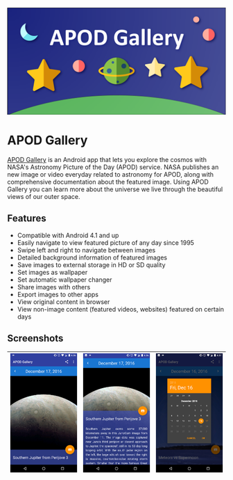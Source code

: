 [<img src="img/banner.png">](https://play.google.com/store/apps/details?id=ca.jeffrey.apodgallery&hl=en)

# APOD Gallery

[APOD Gallery](https://play.google.com/store/apps/details?id=ca.jeffrey.apodgallery&hl=en) is an Android app that lets you explore the cosmos with NASA's Astronomy Picture of the Day (APOD) service. NASA publishes an new image or video everyday related to astronomy for APOD, along with comprehensive documentation about the featured image. Using APOD Gallery you can learn more about the universe we live through the beautiful views of our outer space.

## Features
* Compatible with Android 4.1 and up
* Easily navigate to view featured picture of any day since 1995
* Swipe left and right to navigate between images
* Detailed background information of featured images
* Save images to external storage in HD or SD quality
* Set images as wallpaper
* Set automatic wallpaper changer
* Share images with others
* Export images to other apps
* View original content in browser
* View non-image content (featured videos, websites) featured on certain days

## Screenshots

| ![Main view](img/screen1.png)  | ![Image description](img/screen2.png) | ![Date picker](img/screen3.png) |
|:---:|:---:|:---:|
